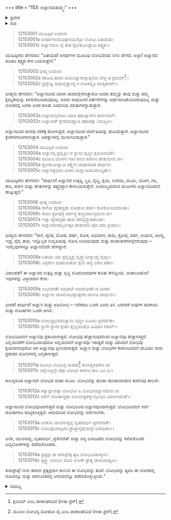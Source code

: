 +++
title = "153: ಅಜ್ಞಾನಮಹಾತ್ಮ್ಯಃ"
+++

<details><summary>ಪ್ರವೇಶ</summary>


।।   ಓಂ ಓಂ ನಮೋ ನಾರಾಯಣಾಯ।।   ಶ್ರೀ ವೇದವ್ಯಾಸಾಯ ನಮಃ ।।

ಶ್ರೀ ಕೃಷ್ಣದ್ವೈಪಾಯನ ವೇದವ್ಯಾಸ ವಿರಚಿತ  

**ಶ್ರೀ ಮಹಾಭಾರತ**

**ಶಾಂತಿ ಪರ್ವ**

**ಆಪದ್ಧರ್ಮ ಪರ್ವ**

**ಅಧ್ಯಾಯ 153**


</details>

<details><summary>ಸಾರ</summary>

ಅಜ್ಞಾನ ಮತ್ತು ಮೋಹಗಳ ಪರಸ್ಪರ ಕಾರಣ ಸಂಬಂಧದ ವರ್ಣನೆ (1-14).


</details>


> 12153001 ಯುಧಿಷ್ಠಿರ ಉವಾಚ।  
12153001a ಅನರ್ಥಾನಾಮಧಿಷ್ಠಾನಮುಕ್ತೋ ಲೋಭಃ ಪಿತಾಮಹ।  
12153001c ಅಜ್ಞಾನಮಪಿ ವೈ ತಾತ ಶ್ರೋತುಮಿಚ್ಚಾಮಿ ತತ್ತ್ವತಃ।।

ಯುಧಿಷ್ಠಿರನು ಹೇಳಿದನು: “ಪಿತಾಮಹ! ಅನರ್ಥಗಳ ಮೂಲವು ಲೋಭವೆಂದು ನೀನು ಹೇಳಿದೆ. ಅಜ್ಜಾ! ಅಜ್ಞಾನದ ಕುರಿತೂ ತತ್ತ್ವತಃ ಕೇಳ ಬಯಸುತ್ತೇನೆ.”

> 12153002 ಭೀಷ್ಮ ಉವಾಚ।  
12153002a ಕರೋತಿ ಪಾಪಂ ಯೋಽಜ್ಞಾನಾನ್ನಾತ್ಮನೋ ವೇತ್ತಿ ಚ ಕ್ಷಮಮ್[^1]।  
12153002c ಪ್ರದ್ವೇಷ್ಟಿ ಸಾಧುವೃತ್ತಾಂಶ್ಚ ಸ ಲೋಕಸ್ಯೈತಿ ವಾಚ್ಯತಾಮ್।।

ಭೀಷ್ಮನು ಹೇಳಿದನು: “ಅಜ್ಞಾನದಿಂದ ಯಾರು ಪಾಪವನ್ನೆಸಗುತ್ತಾರೋ ಅವರು ತಮ್ಮನ್ನು ತಾವು ಮತ್ತು ತಮ್ಮ ಕ್ಷಮ್ಯತೆಯನ್ನು ತಿಳಿದುಕೊಂಡಿರುವುದಿಲ್ಲ. ಅವರು ಸಾಧುಜನರ ವರ್ತನೆಗಳನ್ನು ಅರ್ಥಮಾಡಿಕೊಂಡಿರುವುದಿಲ್ಲ ಮತ್ತು ಲೋಕದಲ್ಲಿ ಜನರು ಅವರ ಕುರಿತು ನಿಂದನೀಯ ಮಾತುಗಳನ್ನಾಡುತ್ತಾರೆ.

> 12153003a ಅಜ್ಞಾನಾನ್ನಿರಯಂ ಯಾತಿ ತಥಾಜ್ಞಾನೇನ ದುರ್ಗತಿಮ್।  
12153003c ಅಜ್ಞಾನಾತ್ ಕ್ಲೇಶಮಾಪ್ನೋತಿ ತಥಾಪತ್ಸು ನಿಮಜ್ಜತಿ।।

ಅಜ್ಞಾನದಿಂದ ಜೀವವು ನರಕಕ್ಕೆ ಹೋಗುತ್ತದೆ. ಅಜ್ಞಾನದಿಂದ ದುರ್ಗತಿಯನ್ನು ಹೊಂದುತ್ತಾರೆ. ಅಜ್ಞಾನದಿಂದ ಕ್ಲೇಶಗಳಿಗೊಳಗಾಗುತ್ತಾರೆ. ಆಪತ್ತುಗಳಲ್ಲಿ ಮುಳುಗಿಬಿಡುತ್ತಾರೆ.”

> 12153004 ಯುಧಿಷ್ಠಿರ ಉವಾಚ।  
12153004a ಅಜ್ಞಾನಸ್ಯ ಪ್ರವೃತ್ತಿಂ ಚ ಸ್ಥಾನಂ ವೃದ್ಧಿಂ ಕ್ಷಯೋದಯೌ।  
12153004c ಮೂಲಂ ಯೋಗಂ ಗತಿಂ ಕಾಲಂ ಕಾರಣಂ ಹೇತುಮೇವ ಚ।।  
12153005a ಶ್ರೋತುಮಿಚ್ಚಾಮಿ ತತ್ತ್ವೇನ ಯಥಾವದಿಹ ಪಾರ್ಥಿವ।  
12153005c ಅಜ್ಞಾನಪ್ರಭವಂ ಹೀದಂ ಯದ್ದುಃಖಮುಪಲಭ್ಯತೇ।।

ಯುಧಿಷ್ಠಿರನು ಹೇಳಿದನು: “ಪಾರ್ಥಿವ! ಅಜ್ಞಾನದ ಉತ್ಪತ್ತಿ, ಸ್ಥಿತಿ, ವೃದ್ಧಿ, ಕ್ಷಯ, ಉದಯ, ಮೂಲ, ಯೋಗ, ಗತಿ, ಕಾಲ, ಕಾರಣ ಮತ್ತು ಹೇತುಗಳನ್ನು ತತ್ತ್ವವತ್ತಾಗಿ ಕೇಳಬಯಸುತ್ತೇನೆ. ಉಪಲಬ್ಧವಾಗುವ ದುಃಖಗಳು ಅಜ್ಞಾನದಿಂದಲೇ ಹುಟ್ಟುತ್ತವೆ.”

> 12153006 ಭೀಷ್ಮ ಉವಾಚ।  
12153006a ರಾಗೋ ದ್ವೇಷಸ್ತಥಾ ಮೋಹೋ ಹರ್ಷಃ ಶೋಕೋಽಭಿಮಾನಿತಾ।  
12153006c ಕಾಮಃ ಕ್ರೋಧಶ್ಚ ದರ್ಪಶ್ಚ ತಂದ್ರೀರಾಲಸ್ಯಮೇವ ಚ।।  
12153007a ಇಚ್ಚಾ ದ್ವೇಷಸ್ತಥಾ ತಾಪಃ ಪರವೃದ್ಧ್ಯುಪತಾಪಿತಾ।  
12153007c ಅಜ್ಞಾನಮೇತನ್ನಿರ್ದಿಷ್ಟಂ ಪಾಪಾನಾಂ ಚೈವ ಯಾಃ ಕ್ರಿಯಾಃ।।

ಭೀಷ್ಮನು ಹೇಳಿದನು: “ರಾಗ, ದ್ವೇಷ, ಮೋಹ, ಹರ್ಷ, ಶೋಕ, ಅಭಿಮಾನ, ಕಾಮ, ಕ್ರೋಧ, ದರ್ಪ, ಆಯಾಸ, ಆಲಸ್ಯ, ಇಚ್ಛೆ, ವೈರ, ತಾಪ, ಇನ್ನೊಬ್ಬರ ಉನ್ನತಿಯನ್ನು ನೋಡಿ ಉರಿಯುವುದು ಮತ್ತು ಪಾಪಾಚಾರಗಳನ್ನೆಸಗುವುದು – ಇವೆಲ್ಲವುಗಳನ್ನೂ ಅಜ್ಞಾನವೆಂದೇ ಹೇಳಿದ್ದಾರೆ.

> 12153008a ಏತಯಾ ಯಾ ಪ್ರವೃತ್ತಿಶ್ಚ ವೃದ್ಧ್ಯಾದೀನ್ಯಾಂಶ್ಚ ಪೃಚ್ಚಸಿ।  
12153008c ವಿಸ್ತರೇಣ ಮಹಾಬಾಹೋ ಶೃಣು ತಚ್ಚ ವಿಶಾಂ ಪತೇ।।

ವಿಶಾಂಪತೇ! ಈ ಅಜ್ಞಾನದ ಉತ್ಪತ್ತಿ ಮತ್ತು ವೃದ್ಧಿ ಮೊದಲಾದವುಗಳ ಕುರಿತು ಕೇಳಿದ್ದೀಯೆ. ಮಹಾಬಾಹೋ! ಇವುಗಳನ್ನು ವಿಸ್ತಾರವಾಗಿ ಕೇಳು.

> 12153009a ಉಭಾವೇತೌ ಸಮಫಲೌ ಸಮದೋಷೌ ಚ ಭಾರತ।  
12153009c ಅಜ್ಞಾನಂ ಚಾತಿಲೋಭಶ್ಚಾಪ್ಯೇಕಂ ಜಾನೀಹಿ ಪಾರ್ಥಿವ।।

ಭಾರತ! ಪಾರ್ಥಿವ! ಅಜ್ಞಾನ ಮತ್ತು ಅತಿಲೋಭ – ಇವೆರಡೂ ಒಂದೇ ಎಂದು ತಿಳಿ. ಏಕೆಂದರೆ ಅವುಗಳ ಪರಿಣಾಮ ಮತ್ತು ದೋಷಗಳು ಒಂದೇ ಆಗಿವೆ.

> 12153010a ಲೋಭಪ್ರಭವಮಜ್ಞಾನಂ ವೃದ್ಧಂ ಭೂಯಃ ಪ್ರವರ್ಧತೇ।  
12153010c ಸ್ಥಾನೇ ಸ್ಥಾನಂ ಕ್ಷಯೇ ಕ್ಷೈಣ್ಯಮುಪೈತಿ ವಿವಿಧಾಂ ಗತಿಮ್।।

ಲೋಭದಿಂದಲೇ ಅಜ್ಞಾನವು ಪ್ರಕಟವಾಗುತ್ತದೆ. ಲೋಭವು ಹೆಚ್ಚಾಗುವುದರಿಂದ ಅಜ್ಞಾನವೂ ಹೆಚ್ಚಾಗುತ್ತದೆ. ಎಲ್ಲಿಯವರೆಗೆ ಲೋಭವಿರುವುದೋ ಅಲ್ಲಿಯವರಿಗೆ ಅಜ್ಞಾನವೂ ಇರುತ್ತದೆ ಮತ್ತು ಯಾವಾಗ ಲೋಭವು ಕ್ಷಯವಾಗುವುದೋ ಆಗ ಅಜ್ಞಾನವೂ ಕ್ಷೀಣವಾಗುತ್ತದೆ. ಅಜ್ಞಾನ ಮತ್ತು ಲೋಭಗಳ ಕಾರಣದಿಂದಲೇ ಜೀವಿಯು ನಾನಾ ಪ್ರಕಾರದ ಯೋನಿಗಳಲ್ಲಿ ಜನ್ಮತಾಳುತ್ತದೆ.

> 12153011a ಮೂಲಂ ಲೋಭಸ್ಯ ಮಹತಃ[^2] ಕಾಲಾತ್ಮಗತಿರೇವ ಚ।  
12153011c ಚಿನ್ನೇಽಚ್ಚಿನ್ನೇ ತಥಾ ಲೋಭೇ ಕಾರಣಂ ಕಾಲ ಏವ ಹಿ।।

ಕಾಲಸ್ವರೂಪ ಅಜ್ಞಾನವೇ ಲೋಭದ ಮಹಾ ಮೂಲ. ಲೋಭವನ್ನು ತುಂಡು-ತುಂಡುಮಾಡುವ ಕಾರಣವೂ ಕಾಲವೇ.

> 12153012a ತಸ್ಯಾಜ್ಞಾನಾತ್ತು ಲೋಭೋ ಹಿ ಲೋಭಾದಜ್ಞಾನಮೇವ ಚ।  
12153012c ಸರ್ವೇ ದೋಷಾಸ್ತಥಾ ಲೋಭಾತ್ತತಸ್ಮಾಲ್ಲೋಭಂ ವಿವರ್ಜಯೇತ್।।

ಅಜ್ಞಾನದಿಂದ ಲೋಭವುಂಟಾಗುತ್ತದೆ ಮತ್ತು ಲೋಭದಿಂದ ಅಜ್ಞಾನವುಂಟಾಗುತ್ತದೆ. ಲೋಭದಿಂದಲೇ ಸರ್ವ ದೋಷಗಳೂ ಹುಟ್ಟಿಕೊಳ್ಳತ್ತವೆ. ಆದುದರಿಂದ ಲೋಭವನ್ನು ವರ್ಜಿಸಬೇಕು.

> 12153013a ಜನಕೋ ಯುವನಾಶ್ವಶ್ಚ ವೃಷಾದರ್ಭಿಃ ಪ್ರಸೇನಜಿತ್।  
12153013c ಲೋಭಕ್ಷಯಾದ್ದಿವಂ ಪ್ರಾಪ್ತಾಸ್ತಥೈವಾನ್ಯೇ ಜನಾಧಿಪಾಃ।।

ಜನಕ, ಯುವನಾಶ್ವ, ವೃಷಾದರ್ಭಿ, ಪ್ರಸೇನಜಿತ್ ಮತ್ತು ಅನ್ಯ ಜನಾಧಿಪರು ಲೋಭವನ್ನು ಕಳೆದುಕೊಂಡೇ ದಿವ್ಯಲೋಕಗಳನ್ನು ಪಡೆದುಕೊಂಡರು.

> 12153014a ಪ್ರತ್ಯಕ್ಷಂ ತು ಕುರುಶ್ರೇಷ್ಠ ತ್ಯಜ ಲೋಭಮಿಹಾತ್ಮನಾ।  
12153014c ತ್ಯಕ್ತ್ವಾ ಲೋಭಂ ಸುಖಂ ಲೋಕೇ ಪ್ರೇತ್ಯ ಚಾನುಚರಿಷ್ಯಸಿ।।

ಕುರುಶ್ರೇಷ್ಠ! ನೀನು ಈಗಲೇ ಪ್ರತ್ಯಕ್ಷವಾಗಿ ಕಾಣುವ ಈ ಲೋಭವನ್ನು ತೊರೆ. ಲೋಭವನ್ನು ತ್ಯಜಿಸಿ ಈ ಲೋಕದಲ್ಲಿ ಸುಖವನ್ನೂ ಮತ್ತು ಪರಲೋಕದಲ್ಲಿ ಆನಂದವನ್ನೂ ಪಡೆದುಕೊಳ್ಳುತ್ತೀಯೆ.”


<details><summary>ಸಮಾಪ್ತಿ</summary>
ಇತಿ ಶ್ರೀಮಹಾಭಾರತೇ ಶಾಂತಿ ಪರ್ವಣಿ ಆಪದ್ಧರ್ಮ ಪರ್ವಣಿ ಅಜ್ಞಾನಮಹಾತ್ಮ್ಯೇ ತ್ರ್ಯಪಂಚಾಶದಧಿಕಶತಮೋಽಧ್ಯಾಯಃ।।  
ಇದು ಶ್ರೀಮಹಾಭಾರತದಲ್ಲಿ ಶಾಂತಿ ಪರ್ವದಲ್ಲಿ ಆಪದ್ಧರ್ಮ ಪರ್ವದಲ್ಲಿ ಅಜ್ಞಾನಮಹಾತ್ಮ್ಯೆ ಎನ್ನುವ ನೂರಾಐವತ್ಮೂರನೇ ಅಧ್ಯಾಯವು.


</details>

[^1]: ಕ್ಷಯಮ್ ಎಂಬ ಪಾಠಾಂತರವಿದೆ (ಗೀತಾ ಪ್ರೆಸ್).

[^2]: ಮೂಲಂ ಲೋಭಸ್ಯ ಮೋಹೋ ವೈ ಎಂಬ ಪಾಠಾಂತರವಿದೆ (ಗೀತಾ ಪ್ರೆಸ್).
